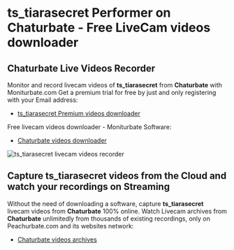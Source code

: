 # ts_tiarasecret Performer on Chaturbate - Free LiveCam videos downloader

## Chaturbate Live Videos Recorder

Monitor and record livecam videos of **ts_tiarasecret** from **Chaturbate** with Moniturbate.com
Get a premium trial for free by just and only registering with your Email address:
* [ts_tiarasecret Premium videos downloader](https://moniturbate.com/request-demo-licence-key.html)

Free livecam videos downloader - Moniturbate Software:
* [Chaturbate videos downloader](https://moniturbate.com/moniturbate-download-software.html)

![ts_tiarasecret livecam videos recorder](https://peachurnet.com/templates/moniturbate-software.png)


## Capture ts_tiarasecret videos from the Cloud and watch your recordings on Streaming

Without the need of downloading a software, capture **ts_tiarasecret** livecam videos from **Chaturbate** 100% online.
Watch Livecam archives from **Chaturbate** unlimitedly from thousands of existing recordings, only on Peachurbate.com and its websites network:
* [Chaturbate videos archives](https://peachurnet.com/)